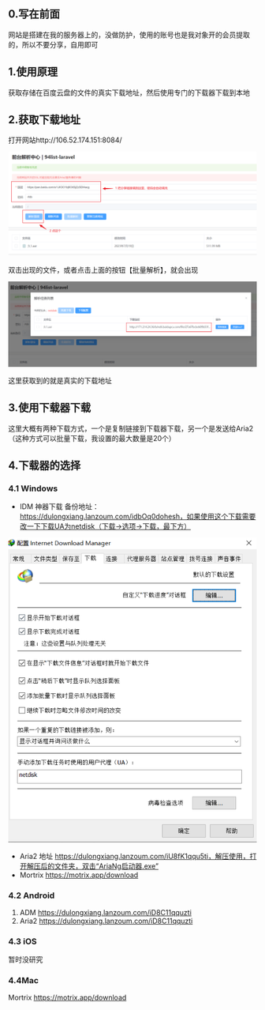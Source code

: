 ## 0.写在前面

网站是搭建在我的服务器上的，没做防护，使用的账号也是我对象开的会员提取的，所以不要分享，自用即可

## 1.使用原理

获取存储在百度云盘的文件的真实下载地址，然后使用专门的下载器下载到本地

## 2.获取下载地址

打开网站http://106.52.174.151:8084/

![image-20240308232651361](./fuckBaiduyun-images/image-20240308232651361.png)

双击出现的文件，或者点击上面的按钮【批量解析】，就会出现

![image-20240308232903471](./fuckBaiduyun-images/image-20240308232903471.png)

这里获取到的就是真实的下载地址

## 3.使用下载器下载

这里大概有两种下载方式，一个是复制链接到下载器下载，另一个是发送给Aria2（这种方式可以批量下载，我设置的最大数量是20个）

## 4.下载器的选择

### 4.1 Windows

- IDM 神器下载 备份地址：https://dulongxiang.lanzoum.com/idbOq0dohesh，如果使用这个下载需要改一下下载UA为netdisk（下载->选项->下载，最下方）

![image-20240308233948111](./fuckBaiduyun-images/image-20240308233948111.png)

- Aria2 地址 https://dulongxiang.lanzoum.com/iU8fK1qqu5ti，解压使用，打开解压后的文件夹，双击“AriaNg启动器.exe”
- Mortrix https://motrix.app/download

### 4.2 Android

1. ADM https://dulongxiang.lanzoum.com/iD8C11qquzti
2. Aria2 https://dulongxiang.lanzoum.com/iD8C11qquzti

### 4.3 iOS

暂时没研究

### 4.4Mac

Mortrix https://motrix.app/download





